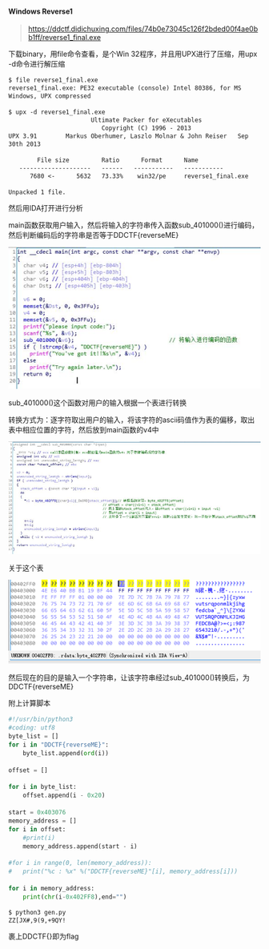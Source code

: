####  Windows Reverse1

> https://ddctf.didichuxing.com/files/74b0e73045c126f2bded00f4ae0bb1ff/reverse1_final.exe

下载binary，用file命令查看，是个Win 32程序，并且用UPX进行了压缩，用upx -d命令进行解压缩

```shell
$ file reverse1_final.exe
reverse1_final.exe: PE32 executable (console) Intel 80386, for MS Windows, UPX compressed

$ upx -d reverse1_final.exe
                       Ultimate Packer for eXecutables
                          Copyright (C) 1996 - 2013
UPX 3.91        Markus Oberhumer, Laszlo Molnar & John Reiser   Sep 30th 2013

        File size         Ratio      Format      Name
   --------------------   ------   -----------   -----------
      7680 <-      5632   73.33%    win32/pe     reverse1_final.exe

Unpacked 1 file.

```

然后用IDA打开进行分析

main函数获取用户输入，然后将输入的字符串传入函数sub_401000()进行编码，然后判断编码后的字符串是否等于DDCTF{reverseME}

![main](imgs/main.jpg)



sub_401000()这个函数对用户的输入根据一个表进行转换

转换方式为：逐字符取出用户的输入，将该字符的ascii码值作为表的偏移，取出表中相应位置的字符，然后放到main函数的v4中

![sub_401000.jpg](imgs/sub_401000.jpg)



关于这个表

![data_table.png](imgs/data_table.png)



然后现在的目的是输入一个字符串，让该字符串经过sub_401000()转换后，为DDCTF{reverseME}

附上计算脚本

```python
#!/usr/bin/python3
#coding: utf8
byte_list = []
for i in "DDCTF{reverseME}":
	byte_list.append(ord(i))

offset = []

for i in byte_list:
	offset.append(i - 0x20)

start = 0x403076
memory_address = []
for i in offset:
	#print(i)
	memory_address.append(start - i)

#for i in range(0, len(memory_address)):
#	print("%c : %x" %("DDCTF{reverseME}"[i], memory_address[i]))

for i in memory_address:
	print(chr(i-0x402FF8),end="")

```



```shell
$ python3 gen.py
ZZ[JX#,9(9,+9QY!
```

裹上DDCTF{}即为flag